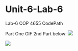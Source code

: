 # Unit-6-Lab-6
Lab-6 COP 4655 CodePath

Part One GIF 2nd Part below:
![](https://github.com/G-Bones/Unit-6-Lab-6/blob/b1deb1b86f963239f1ab4883ee2550a389baf06f/Lab-6%20P1.gif)


![](https://github.com/G-Bones/Unit-6-Lab-6/blob/b1deb1b86f963239f1ab4883ee2550a389baf06f/Lab6%20P2.gif)
